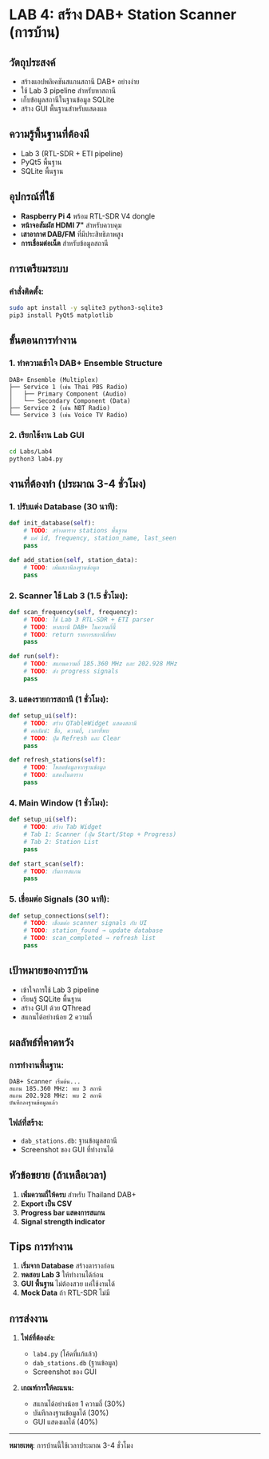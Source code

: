 # LAB 4: สร้าง DAB+ Station Scanner (การบ้าน)

## วัตถุประสงค์
- สร้างแอปพลิเคชันสแกนสถานี DAB+ อย่างง่าย
- ใช้ Lab 3 pipeline สำหรับหาสถานี
- เก็บข้อมูลสถานีในฐานข้อมูล SQLite
- สร้าง GUI พื้นฐานสำหรับแสดงผล

## ความรู้พื้นฐานที่ต้องมี
- Lab 3 (RTL-SDR + ETI pipeline)
- PyQt5 พื้นฐาน
- SQLite พื้นฐาน

## อุปกรณ์ที่ใช้
- **Raspberry Pi 4** พร้อม RTL-SDR V4 dongle
- **หน้าจอสัมผัส HDMI 7"** สำหรับควบคุม
- **เสาอากาศ DAB/FM** ที่มีประสิทธิภาพสูง
- **การเชื่อมต่อเน็ต** สำหรับข้อมูลสถานี

## การเตรียมระบบ

### คำสั่งติดตั้ง:

```bash
sudo apt install -y sqlite3 python3-sqlite3
pip3 install PyQt5 matplotlib
```

## ขั้นตอนการทำงาน

### 1. ทำความเข้าใจ DAB+ Ensemble Structure

```
DAB+ Ensemble (Multiplex)
├── Service 1 (เช่น Thai PBS Radio)
│   ├── Primary Component (Audio)
│   └── Secondary Component (Data)
├── Service 2 (เช่น NBT Radio)
└── Service 3 (เช่น Voice TV Radio)
```

### 2. เรียกใช้งาน Lab GUI

```bash
cd Labs/Lab4
python3 lab4.py
```

## งานที่ต้องทำ (ประมาณ 3-4 ชั่วโมง)

### 1. ปรับแต่ง Database (30 นาที):

```python
def init_database(self):
    # TODO: สร้างตาราง stations พื้นฐาน
    # แค่ id, frequency, station_name, last_seen
    pass

def add_station(self, station_data):
    # TODO: เพิ่มสถานีลงฐานข้อมูล
    pass
```

### 2. Scanner ใช้ Lab 3 (1.5 ชั่วโมง):

```python
def scan_frequency(self, frequency):
    # TODO: ใช้ Lab 3 RTL-SDR + ETI parser
    # TODO: หาสถานี DAB+ ในความถี่นี้
    # TODO: return รายการสถานีที่พบ
    pass

def run(self):
    # TODO: สแกนความถี่ 185.360 MHz และ 202.928 MHz
    # TODO: ส่ง progress signals
    pass
```

### 3. แสดงรายการสถานี (1 ชั่วโมง):

```python
def setup_ui(self):
    # TODO: สร้าง QTableWidget แสดงสถานี
    # คอลัมน์: ชื่อ, ความถี่, เวลาที่พบ
    # TODO: ปุ่ม Refresh และ Clear
    pass

def refresh_stations(self):
    # TODO: โหลดข้อมูลจากฐานข้อมูล
    # TODO: แสดงในตาราง
    pass
```

### 4. Main Window (1 ชั่วโมง):

```python
def setup_ui(self):
    # TODO: สร้าง Tab Widget
    # Tab 1: Scanner (ปุ่ม Start/Stop + Progress)
    # Tab 2: Station List
    pass

def start_scan(self):
    # TODO: เริ่มการสแกน
    pass
```

### 5. เชื่อมต่อ Signals (30 นาที):

```python
def setup_connections(self):
    # TODO: เชื่อมต่อ scanner signals กับ UI
    # TODO: station_found → update database
    # TODO: scan_completed → refresh list
    pass
```

## เป้าหมายของการบ้าน
- เข้าใจการใช้ Lab 3 pipeline
- เรียนรู้ SQLite พื้นฐาน
- สร้าง GUI ด้วย QThread
- สแกนได้อย่างน้อย 2 ความถี่

## ผลลัพธ์ที่คาดหวัง

### การทำงานพื้นฐาน:
```
DAB+ Scanner เริ่มต้น...
สแกน 185.360 MHz: พบ 3 สถานี
สแกน 202.928 MHz: พบ 2 สถานี
บันทึกลงฐานข้อมูลแล้ว
```

### ไฟล์ที่สร้าง:
- `dab_stations.db`: ฐานข้อมูลสถานี
- Screenshot ของ GUI ที่ทำงานได้

## หัวข้อขยาย (ถ้าเหลือเวลา)

1. **เพิ่มความถี่ให้ครบ** สำหรับ Thailand DAB+
2. **Export เป็น CSV**
3. **Progress bar แสดงการสแกน**
4. **Signal strength indicator**

## Tips การทำงาน

1. **เริ่มจาก Database** สร้างตารางก่อน
2. **ทดสอบ Lab 3** ให้ทำงานได้ก่อน
3. **GUI พื้นฐาน** ไม่ต้องสวย แค่ใช้งานได้
4. **Mock Data** ถ้า RTL-SDR ไม่มี

## การส่งงาน

1. **ไฟล์ที่ต้องส่ง:**
   - `lab4.py` (โค้ดที่แก้แล้ว)
   - `dab_stations.db` (ฐานข้อมูล)
   - Screenshot ของ GUI

2. **เกณฑ์การให้คะแนน:**
   - สแกนได้อย่างน้อย 1 ความถี่ (30%)
   - บันทึกลงฐานข้อมูลได้ (30%)
   - GUI แสดงผลได้ (40%)

---
**หมายเหตุ**: การบ้านนี้ใช้เวลาประมาณ 3-4 ชั่วโมง